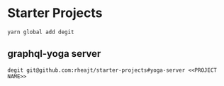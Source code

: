 # Starter Projects

`yarn global add degit`

## graphql-yoga server

`degit git@github.com:rheajt/starter-projects#yoga-server <<PROJECT NAME>>`

